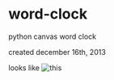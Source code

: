 word-clock
==========

python canvas word clock

created december 16th, 2013

looks like ![this](https://www.dropbox.com/s/8dhwllmptyi11x5/word_clock_capture.PNG)
